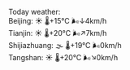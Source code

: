 Today weather:  
Beijing: ☀️ 🌡️+15°C 🌬️↓4km/h  
Tianjin: ☀️ 🌡️+20°C 🌬️↗7km/h  
Shijiazhuang: 🌫  🌡️+19°C 🌬️0km/h  
Tangshan: ☀️ 🌡️+20°C 🌬️↘0km/h  
